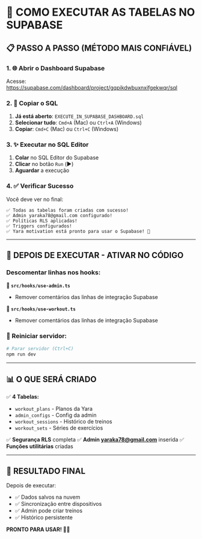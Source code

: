 # 🚀 COMO EXECUTAR AS TABELAS NO SUPABASE

## 📋 **PASSO A PASSO (MÉTODO MAIS CONFIÁVEL)**

### **1. 🌐 Abrir o Dashboard Supabase**
Acesse: https://supabase.com/dashboard/project/gqpikdwbuxnxifgekwqr/sql

### **2. 📄 Copiar o SQL**
1. **Já está aberto**: `EXECUTE_IN_SUPABASE_DASHBOARD.sql`
2. **Selecionar tudo**: `Cmd+A` (Mac) ou `Ctrl+A` (Windows)
3. **Copiar**: `Cmd+C` (Mac) ou `Ctrl+C` (Windows)

### **3. ✨ Executar no SQL Editor**
1. **Colar** no SQL Editor do Supabase
2. **Clicar** no botão `Run` (▶️)
3. **Aguardar** a execução

### **4. ✅ Verificar Sucesso**
Você deve ver no final:
```
✅ Todas as tabelas foram criadas com sucesso!
✅ Admin yaraka78@gmail.com configurado!
✅ Políticas RLS aplicadas!
✅ Triggers configurados!
✅ Yara motivation está pronto para usar o Supabase! 🚀
```

---

## 🔧 **DEPOIS DE EXECUTAR - ATIVAR NO CÓDIGO**

### **Descomentar linhas nos hooks:**

**📄 `src/hooks/use-admin.ts`**
- Remover comentários das linhas de integração Supabase

**📄 `src/hooks/use-workout.ts`**  
- Remover comentários das linhas de integração Supabase

### **🔄 Reiniciar servidor:**
```bash
# Parar servidor (Ctrl+C)
npm run dev
```

---

## 📊 **O QUE SERÁ CRIADO**

✅ **4 Tabelas:**
- `workout_plans` - Planos da Yara
- `admin_configs` - Config da admin  
- `workout_sessions` - Histórico de treinos
- `workout_sets` - Séries de exercícios

✅ **Segurança RLS** completa
✅ **Admin yaraka78@gmail.com** inserida
✅ **Funções utilitárias** criadas

---

## 🎯 **RESULTADO FINAL**
Depois de executar:
- ✅ Dados salvos na nuvem
- ✅ Sincronização entre dispositivos  
- ✅ Admin pode criar treinos
- ✅ Histórico persistente

**PRONTO PARA USAR! 🚀🔥**
